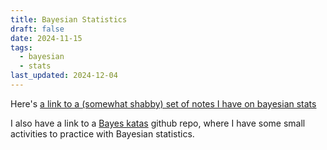 ```yaml
---
title: Bayesian Statistics
draft: false
date: 2024-11-15
tags:
  - bayesian
  - stats
last_updated: 2024-12-04
---
```

Here's [a link to a (somewhat shabby) set of notes I have on bayesian stats](https://ee-bayesian-stats.netlify.app/)

I also have a link to a [Bayes katas](https://github.com/ekholme/bayes_katas) github repo, where I have some small activities to practice with Bayesian statistics.

